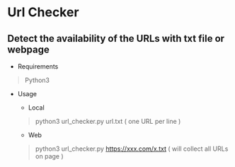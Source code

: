 Url Checker
==========================

Detect the availability of the URLs with txt file or webpage
---
+ Requirements

> Python3

+ Usage

  - Local
  > python3 url_checker.py url.txt ( one URL per line )

  - Web
  > python3 url_checker.py https://xxx.com/x.txt ( will collect all URLs on page )
